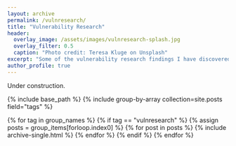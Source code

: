 ```yaml
---
layout: archive
permalink: /vulnresearch/
title: "Vulnerability Research"
header:
  overlay_image: /assets/images/vulnresearch-splash.jpg
  overlay_filter: 0.5
  caption: "Photo credit: Teresa Kluge on Unsplash"
excerpt: "Some of the vulnerability research findings I have discovered."
author_profile: true
---
```


Under construction.

{% include base_path %}
{% include group-by-array collection=site.posts field="tags" %}

{% for tag in group_names %}
  {% if tag == "vulnresearch" %}
    {% assign posts = group_items[forloop.index0] %}
    {% for post in posts %}
      {% include archive-single.html %}
    {% endfor %}
  {% endif %}
{% endfor %}
